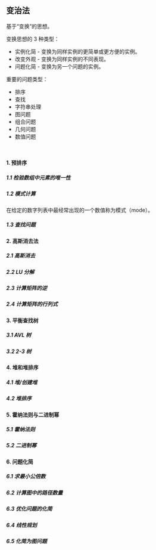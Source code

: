 ## 变治法
基于“变换”的思想。

变换思想的 3 种类型：
* 实例化简 - 变换为同样实例的更简单或更方便的实例。
* 改变外观 - 变换为同样实例的不同表现。
* 问题化简 - 变换为另一个问题的实例。

重要的问题类型：
* 排序
* 查找
* 字符串处理
* 图问题
* 组合问题
* 几何问题
* 数值问题

<br>

#### 1. 预排序
##### 1.1 检验数组中元素的唯一性

##### 1.2 模式计算
在给定的数字列表中最经常出现的一个数值称为模式（mode）。

##### 1.3 查找问题


#### 2. 高斯消去法
##### 2.1 高斯消去

##### 2.2 LU 分解

##### 2.3 计算矩阵的逆

##### 2.4 计算矩阵的行列式


#### 3. 平衡查找树
##### 3.1 AVL 树

##### 3.2 2-3 树


#### 4. 堆和堆排序
##### 4.1 堆/创建堆

##### 4.2 堆排序


#### 5. 霍纳法则与二进制幂
##### 5.1 霍纳法则

##### 5.2 二进制幂


#### 6. 问题化简
##### 6.1 求最小公倍数

##### 6.2 计算图中的路径数量

##### 6.3 优化问题的化简

##### 6.4 线性规划

##### 6.5 化简为图问题
